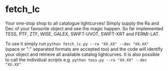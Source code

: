 # fetch_lc
Your one-stop shop to all catalogue lightcurves! Simply supply the Ra and Dec of your favourite object and see the magic happen. So far implemented TESS, PTF, ZTF, WISE, GALEX, SWIFT-UVOT, SWIFT-XRT and FERMI-LAT.

To use it simply run
 `python fetch_lc.py --ra "XX.XX" --dec "XX.XX" `
(space or ":" separated formats are accepted too) and the code will identify your object and retrieve all available catalog lightcurves. It is also possible to call the individual scripts e.g.
`python tess.py --ra "XX.XX" --dec "XX.XX"`
